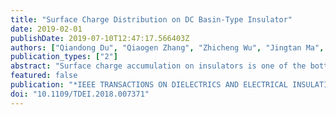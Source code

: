 ```yaml
---
title: "Surface Charge Distribution on DC Basin-Type Insulator"
date: 2019-02-01
publishDate: 2019-07-10T12:47:17.566403Z
authors: ["Qiandong Du", "Qiaogen Zhang", "Zhicheng Wu", "Jingtan Ma", "Junping Zhao"]
publication_types: ["2"]
abstract: "Surface charge accumulation on insulators is one of the bottlenecks for the development of DC electric power system. This paper studies a +/- 200 kV DC basin-type insulator designed for GIL (Gas-insulated Transmission Line). A surface charge measurement device is made consisting of a 3-dimension, 4-axes manipulating device, a HV shielding conductor installation system and data acquisition system. A new scaling method of the probe with an inversion algorithm using Cholesky decomposition method is proposed to obtain charge density distribution. The dynamic process of surface charge accumulation and dissipation are studied under DC voltages with different polarities, amplitudes and time durations. Charge distributions are obtained and theoretically analyzed. A novel gas-side normal electric field model is proposed for regular charge distribution and methods of suppressing surface charge are suggested, including a recommended ratio of surface and volume electric conductivity of the insulator at 1 similar to 10, structure design, and direct fluorination of the surface."
featured: false
publication: "*IEEE TRANSACTIONS ON DIELECTRICS AND ELECTRICAL INSULATION*"
doi: "10.1109/TDEI.2018.007371"
---
```


